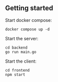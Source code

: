 ## Getting started

Start docker compose:

```docker compose up -d ```

Start the server:

```
cd backend
go run main.go
```

Start the client:

```
cd frontend
npm start
```